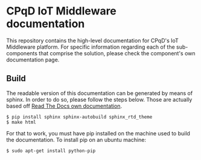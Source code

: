 # CPqD IoT Middleware documentation

This repository contains the high-level documentation for CPqD's IoT Middleware platform.
For specific information regarding each of the sub-components that comprise the solution,
please check the component's own documentation page.

## Build

The readable version of this documentation can be generated by means of sphinx. In order to
do so, please follow the steps below. Those are actually based off
[Read The Docs own documentation](https://docs.readthedocs.io/en/latest/getting_started.html).

```shell
$ pip install sphinx sphinx-autobuild sphinx_rtd_theme
$ make html
```

For that to work, you must have pip installed on the machine used to build the documentation.
To install pip on an ubuntu machine:

```shell
$ sudo apt-get install python-pip
```
